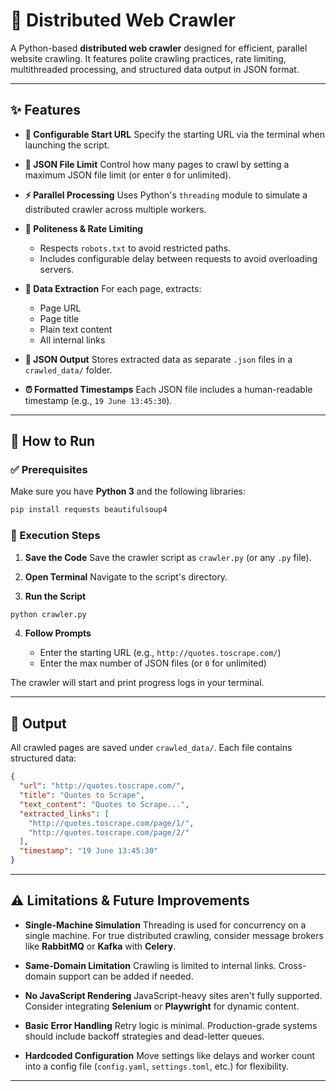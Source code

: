 # 🔗 Distributed Web Crawler

A Python-based **distributed web crawler** designed for efficient, parallel website crawling. It features polite crawling practices, rate limiting, multithreaded processing, and structured data output in JSON format.

---

## ✨ Features

* **🔎 Configurable Start URL**
  Specify the starting URL via the terminal when launching the script.

* **🔢 JSON File Limit**
  Control how many pages to crawl by setting a maximum JSON file limit (or enter `0` for unlimited).

* **⚡ Parallel Processing**
  Uses Python's `threading` module to simulate a distributed crawler across multiple workers.

* **🤝 Politeness & Rate Limiting**

  * Respects `robots.txt` to avoid restricted paths.
  * Includes configurable delay between requests to avoid overloading servers.

* **🔢 Data Extraction**
  For each page, extracts:

  * Page URL
  * Page title
  * Plain text content
  * All internal links

* **📄 JSON Output**
  Stores extracted data as separate `.json` files in a `crawled_data/` folder.

* **⏰ Formatted Timestamps**
  Each JSON file includes a human-readable timestamp (e.g., `19 June 13:45:30`).

---

## 🚀 How to Run

### ✅ Prerequisites

Make sure you have **Python 3** and the following libraries:

```bash
pip install requests beautifulsoup4
```

### 🔹 Execution Steps

1. **Save the Code**
   Save the crawler script as `crawler.py` (or any `.py` file).

2. **Open Terminal**
   Navigate to the script's directory.

3. **Run the Script**

```bash
python crawler.py
```

4. **Follow Prompts**

   * Enter the starting URL (e.g., `http://quotes.toscrape.com/`)
   * Enter the max number of JSON files (or `0` for unlimited)

The crawler will start and print progress logs in your terminal.

---

## 📂 Output

All crawled pages are saved under `crawled_data/`. Each file contains structured data:

```json
{
  "url": "http://quotes.toscrape.com/",
  "title": "Quotes to Scrape",
  "text_content": "Quotes to Scrape...",
  "extracted_links": [
    "http://quotes.toscrape.com/page/1/",
    "http://quotes.toscrape.com/page/2/"
  ],
  "timestamp": "19 June 13:45:30"
}
```

---

## ⚠️ Limitations & Future Improvements

* **Single-Machine Simulation**
  Threading is used for concurrency on a single machine. For true distributed crawling, consider message brokers like **RabbitMQ** or **Kafka** with **Celery**.

* **Same-Domain Limitation**
  Crawling is limited to internal links. Cross-domain support can be added if needed.

* **No JavaScript Rendering**
  JavaScript-heavy sites aren't fully supported. Consider integrating **Selenium** or **Playwright** for dynamic content.

* **Basic Error Handling**
  Retry logic is minimal. Production-grade systems should include backoff strategies and dead-letter queues.

* **Hardcoded Configuration**
  Move settings like delays and worker count into a config file (`config.yaml`, `settings.toml`, etc.) for flexibility.

---
